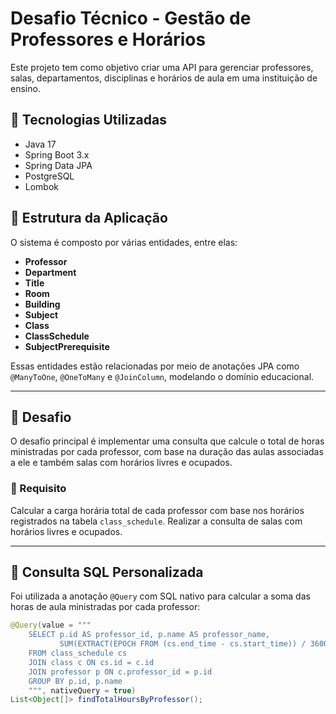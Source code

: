 # Desafio Técnico - Gestão de Professores e Horários

Este projeto tem como objetivo criar uma API para gerenciar professores, salas, departamentos, disciplinas e horários de aula em uma instituição de ensino.

## 🧩 Tecnologias Utilizadas

- Java 17
- Spring Boot 3.x
- Spring Data JPA
- PostgreSQL
- Lombok

## 📁 Estrutura da Aplicação

O sistema é composto por várias entidades, entre elas:

- **Professor**
- **Department**
- **Title**
- **Room**
- **Building**
- **Subject**
- **Class**
- **ClassSchedule**
- **SubjectPrerequisite**

Essas entidades estão relacionadas por meio de anotações JPA como `@ManyToOne`, `@OneToMany` e `@JoinColumn`, modelando o domínio educacional.

---

## 📌 Desafio

O desafio principal é implementar uma consulta que calcule o total de horas ministradas por cada professor, com base na duração das aulas associadas a ele e também salas com horários livres e ocupados.

### 🎯 Requisito

Calcular a carga horária total de cada professor com base nos horários registrados na tabela `class_schedule`.
Realizar a consulta de salas com horários livres e ocupados.

---

## 🧠 Consulta SQL Personalizada

Foi utilizada a anotação `@Query` com SQL nativo para calcular a soma das horas de aula ministradas por cada professor:

```java
@Query(value = """
    SELECT p.id AS professor_id, p.name AS professor_name,
           SUM(EXTRACT(EPOCH FROM (cs.end_time - cs.start_time)) / 3600) AS total_hours
    FROM class_schedule cs
    JOIN class c ON cs.id = c.id
    JOIN professor p ON c.professor_id = p.id
    GROUP BY p.id, p.name
    """, nativeQuery = true)
List<Object[]> findTotalHoursByProfessor();
